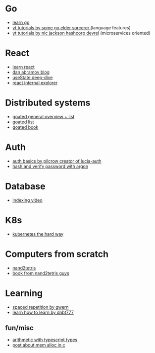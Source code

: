 # Go

- [learn go](https://go.dev/learn/)
- [yt tutorials by some go elder sorcerer ](https://www.youtube.com/playlist?list=PLoILbKo9rG3skRCj37Kn5Zj803hhiuRK6) (language features)
- [yt tutorials by nic jackson hashcorp devrel](https://www.youtube.com/watch?v=VzBGi_n65iU&list=PLmD8u-IFdreyh6EUfevBcbiuCKzFk0EW_) (microservices oriented)

# React

- [learn react](https://react.dev/learn)
- [dan abramov blog](https://overreacted.io)
- [useState deep-dive](https://medium.com/@ryardley/react-hooks-not-magic-just-arrays-cd4f1857236e)
- [react internal explorer](https://jser.pro/ddir/rie)

# Distributed systems

- [goated general overview + list](https://ferd.ca/a-distributed-systems-reading-list.html)
- [goated list](https://dancres.github.io/Pages/)
- [goated book](https://dataintensive.net)

# Auth

- [auth basics by pilcrow creator of lucia-auth](https://thecopenhagenbook.com)
- [hash and verify password with argon](https://www.alexedwards.net/blog/how-to-hash-and-verify-passwords-with-argon2-in-go#:~:text=Verifying%20Passwords,-The%20final%20aspect&text=In%20essence%2C%20the%20steps%20to,same%20as%20the%20original%20one.)

# Database

- [indexing video](https://www.youtube.com/watch?v=-qNSXK7s7_w)

# K8s
- [kubernetes the hard way](https://github.com/kelseyhightower/kubernetes-the-hard-way?tab=readme-ov-file)

# Computers from scratch

- [nand2tetris](https://www.nand2tetris.org)
- [book from nand2tetris guys](https://www.amazon.com/Elements-Computing-Systems-Building-Principles/dp/0262640686)

# Learning

- [spaced repetition by gwern](https://gwern.net/spaced-repetition)
- [learn how to learn by dnbt777](https://learnhowtolearn.org/)

## fun/misc

- [arithmetic with typescript types](https://kennethnym.com/blog/arithmetics-with-typescript-types/)
- [post about mem alloc in c](https://www.rfleury.com/p/untangling-lifetimes-the-arena-allocator)
